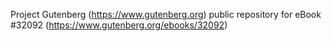 Project Gutenberg (https://www.gutenberg.org) public repository for eBook #32092 (https://www.gutenberg.org/ebooks/32092)
